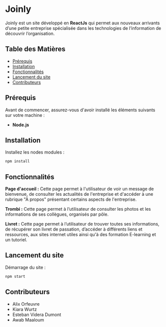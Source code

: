 # **Joinly**

Joinly est un site développé en **ReactJs** qui permet aux nouveaux arrivants d’une petite entreprise spécialisée dans les technologies de l’information de découvrir l’organisation.

## **Table des Matières**

- [Prérequis](#prérequis)
- [Installation](#installation)
- [Fonctionnalités](#fonctionnalités)
- [Lancement du site](#lancement-du-site)
- [Contributeurs](#contributeurs)

## **Prérequis**

Avant de commencer, assurez-vous d'avoir installé les éléments suivants sur votre machine :

- **Node.js**

## **Installation**

Installez les nodes modules :

```bash
npm install
```

## **Fonctionnalités**

**Page d'accueil :** Cette page permet à l'utilisateur de voir un message de bienvenue, de consulter les actualités de l'entreprise et d'accéder à une rubrique "À propos" présentant certains aspects de l'entreprise. 

**Trombi :** Cette page permet à l’utilisateur de consulter les photos et les informations de ses collègues, organisés par pôle.

**Livret :** Cette page permet à l’utilisateur de trouver toutes ses informations, de récupérer son livret de passation, d’accéder à différents liens et ressources, aux sites internet utiles ainsi qu'à des formation E-learning et un tutoriel.


## **Lancement du site**
Démarrage du site :

```bash
npm start
```

## **Contributeurs**
- Alix Orfeuvre
- Kiara Wurtz
- Esteban Videra Dumont
- Awab Maaloum